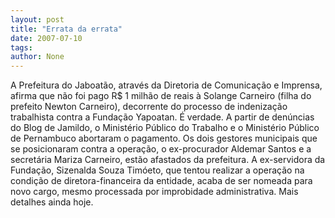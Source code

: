 ```yaml
---
layout: post
title: "Errata da errata"
date: 2007-07-10
tags: 
author: None
---
```

A Prefeitura do Jaboat&atilde;o, atrav&eacute;s da Diretoria de Comunica&ccedil;&atilde;o e Imprensa, afirma que n&atilde;o foi pago R$ 1 milh&atilde;o de reais &agrave; Solange Carneiro (filha do prefeito Newton Carneiro), decorrente do processo de indeniza&ccedil;&atilde;o trabalhista contra a Funda&ccedil;&atilde;o Yapoatan. 
&Eacute; verdade. A partir de den&uacute;ncias do Blog de Jamildo, o Minist&eacute;rio P&uacute;blico do Trabalho e o Minist&eacute;rio P&uacute;blico de Pernambuco abortaram o pagamento. Os dois gestores municipais que se posicionaram contra a opera&ccedil;&atilde;o, o ex-procurador Aldemar Santos e a secret&aacute;ria Mariza Carneiro, est&atilde;o afastados da prefeitura. A ex-servidora da Funda&ccedil;&atilde;o, Sizenalda Souza Tim&oacute;eto, que tentou realizar a opera&ccedil;&atilde;o na condi&ccedil;&atilde;o de diretora-financeira da entidade, acaba de ser nomeada para novo cargo, mesmo processada por improbidade administrativa. Mais detalhes ainda hoje. 